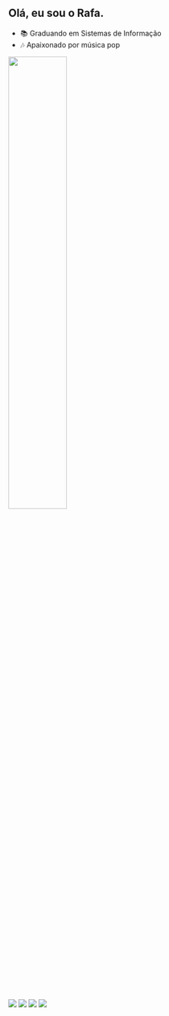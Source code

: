 <div align="left">
  
## Olá, eu sou o Rafa. <br>
- 📚 Graduando em Sistemas de Informação
- 🎶 Apaixonado por música pop

</div>
  
<div align="left">
  <a href="https://github.com/findrafael">
  <img width="48%" src="https://github-readme-stats.vercel.app/api?username=findrafael&show_icons=true&theme=dark&include_all_commits=true&count_private=true"/>
</div>
  
  <div align="left"> 
  <a href="https://instagram.com/findrafael" target="_blank"><img src="https://img.shields.io/badge/-Instagram-%23E4405F?style=for-the-badge&logo=instagram&logoColor=white" target="_blank"></a>
 	<a href="https://behance.net/findrafael" target="_blank"><img src="https://img.shields.io/badge/-Behance-blue?style=for-the-badge&logo=behance&logoColor=white"></a>
  <a href = "mailto:newsadnessboy@gmail.com"><img src="https://img.shields.io/badge/-Gmail-%23333?style=for-the-badge&logo=gmail&logoColor=white" target="_blank"></a>
  <a href="https://www.linkedin.com/in/findrafael" target="_blank"><img src="https://img.shields.io/badge/-LinkedIn-%230077B5?style=for-the-badge&logo=linkedin&logoColor=white" target="_blank"></a> 
 
</div>
